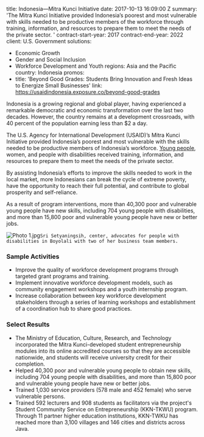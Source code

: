 
title: Indonesia—Mitra Kunci Initiative
date: 2017-10-13 16:09:00 Z
summary: 'The Mitra Kunci Initiative provided Indonesia’s poorest and most vulnerable
  with skills needed to be productive members of the workforce through training, information,
  and resources to prepare them to meet the needs of the private sector. '
contract-start-year: 2017
contract-end-year: 2022
client: U.S. Government
solutions:
- Economic Growth
- Gender and Social Inclusion
- Workforce Development and Youth
regions: Asia and the Pacific
country: Indonesia
promos:
- title: 'Beyond Good Grades: Students Bring Innovation and Fresh Ideas to Energize
    Small Businesses'
  link: https://usaidindonesia.exposure.co/beyond-good-grades


Indonesia is a growing regional and global player, having experienced a remarkable democratic and economic transformation over the last two decades. However, the country remains at a development crossroads, with 40 percent of the population earning less than $2 a day.

The U.S. Agency for International Development (USAID)’s Mitra Kunci Initiative provided Indonesia’s poorest and most vulnerable with the skills needed to be productive members of Indonesia’s workforce. [Young people](https://www.youtube.com/watch?v=AoItcAx_xnY&feature=youtu.be), women, and people with disabilities received training, information, and resources to prepare them to meet the needs of the private sector.

By assisting Indonesia’s efforts to improve the skills needed to work in the local market, more Indonesians can break the cycle of extreme poverty, have the opportunity to reach their full potential, and contribute to global prosperity and self-reliance.

As a result of program interventions, more than 40,300 poor and vulnerable young people have new skills, including 704 young people with disabilities, and more than 15,800 poor and vulnerable young people have new or better jobs.

![Photo 1.jpg](/uploads/Photo%201.jpg)`Sri Setyaningsih, center, advocates for people with disabilities in Boyolali with two of her business team members.`

### Sample Activities

* Improve the quality of workforce development programs through targeted grant programs and training.
* Implement innovative workforce development models, such as community engagement workshops and a youth internship program.
* Increase collaboration between key workforce development stakeholders through a series of learning workshops and establishment of a coordination hub to share good practices.

### Select Results

* The Ministry of Education, Culture, Research, and Technology incorporated the Mitra Kunci-developed student entrepreneurship modules into its online accredited courses so that they are accessible nationwide, and students will receive university credit for their completion.
* Helped 40,300 poor and vulnerable young people to obtain new skills, including 704 young people with disabilities, and more than 15,800 poor and vulnerable young people have new or better jobs.
* Trained 1,030 service providers (578 male and 452 female) who serve vulnerable persons.
* Trained 592 lecturers and 908 students as facilitators via the project's Student Community Service on Entrepreneurship (KKN-TKWU) program. Through 11 partner higher education institutions, KKN-TWKU has reached more than 3,100 villages and 146 cities and districts across Java.

